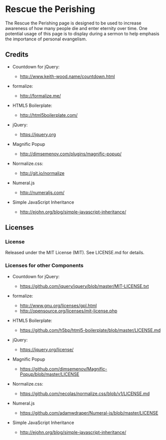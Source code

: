# Rescue the Perishing
The Rescue the Perishing page is designed to be used to increase awareness of how many people die and enter eternity over time. One potential usage of this page is to display during a sermon to help emphasis the importance of personal evangelism.

## Credits
* Countdown for jQuery:
  - <http://www.keith-wood.name/countdown.html>
  
* formalize:
  - <http://formalize.me/>

* HTML5 Boilerplate:
  - <http://html5boilerplate.com/>
  
* jQuery:
  - <https://jquery.org>
  
* Magnific Popup
  - <http://dimsemenov.com/plugins/magnific-popup/>

* Normalize.css:
  - <http://git.io/normalize>
  
* Numeral.js
  - <http://numeraljs.com/>
  
* Simple JavaScript Inheritance
  - <http://ejohn.org/blog/simple-javascript-inheritance/>

## Licenses
### License
Released under the MIT License (MIT). See LICENSE.md for details.

### Licenses for other Components
* Countdown for jQuery:
  - <https://github.com/jquery/jquery/blob/master/MIT-LICENSE.txt>
  
* formalize:
  - <http://www.gnu.org/licenses/gpl.html>
  - <http://opensource.org/licenses/mit-license.php>

* HTML5 Boilerplate:
  - <https://github.com/h5bp/html5-boilerplate/blob/master/LICENSE.md>

* jQuery:
  - <https://jquery.org/license/>
  
* Magnific Popup
  - <https://github.com/dimsemenov/Magnific-Popup/blob/master/LICENSE>  
  
* Normalize.css:
  - <https://github.com/necolas/normalize.css/blob/v1/LICENSE.md>
  
* Numeral.js
  - <https://github.com/adamwdraper/Numeral-js/blob/master/LICENSE>
  
* Simple JavaScript Inheritance
  - <http://ejohn.org/blog/simple-javascript-inheritance/>